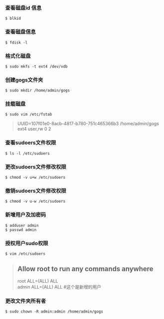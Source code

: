 <!--
@author: harold.duan
@date: 19-06-01
@memo: Notes logging
-->

### 查看磁盘id 信息

``` 
$ blkid
```

### 查看磁盘信息

```
$ fdisk -l
```

### 格式化磁盘

``` format device
$ sudo mkfs -t ext4 /dev/vdb
```

### 创建gogs文件夹

``` command
$ sudo mkdir /home/admin/gogs
```

### 挂载磁盘

``` command
$ sudo vim /etc/fstab
```

> UUID=107f01e0-8acb-4817-b780-751c465366b3 /home/admin/gogs        ext4    user,rw         0 2

### 查看sudoers文件权限

``` command
$ ls -l /etc/sudoers
```

### 更改sudoers文件修改权限

``` command
$ chmod -v u+w /etc/sudoers
```

### 撤销sudoers文件修改权限

``` command
$ chmod -v u-w /etc/sudoers
```

### 新增用户及加密码

``` command
$ adduser admin
$ passwd admin
```

### 授权用户sudo权限

``` command
$ vim /etc/sudoers
```

> ## Allow root to run any commands anywhere
> root    ALL=(ALL)       ALL  
> admin  ALL=(ALL)       ALL  #这个是新增的用户

### 更改文件夹所有者

``` command
$ sudo chown -R admin:admin /home/admin/gogs
```